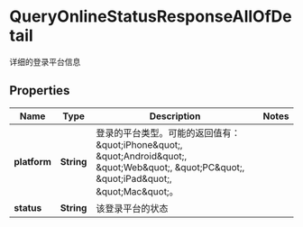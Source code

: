 

# QueryOnlineStatusResponseAllOfDetail

详细的登录平台信息

## Properties

| Name | Type | Description | Notes |
|------------ | ------------- | ------------- | -------------|
|**platform** | **String** | 登录的平台类型。可能的返回值有：\&quot;iPhone\&quot;, \&quot;Android\&quot;, \&quot;Web\&quot;, \&quot;PC\&quot;, \&quot;iPad\&quot;, \&quot;Mac\&quot;。 |  |
|**status** | **String** | 该登录平台的状态 |  |



